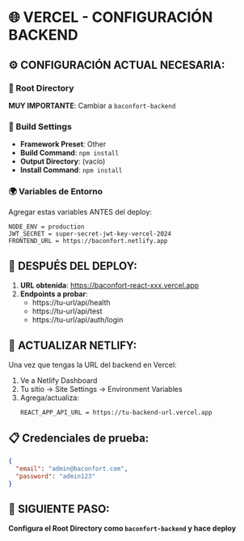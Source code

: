 # 🌐 VERCEL - CONFIGURACIÓN BACKEND

## ⚙️ CONFIGURACIÓN ACTUAL NECESARIA:

### 📁 Root Directory
**MUY IMPORTANTE**: Cambiar a `baconfort-backend`

### 🔧 Build Settings
- **Framework Preset**: Other
- **Build Command**: `npm install`
- **Output Directory**: (vacío)
- **Install Command**: `npm install`

### 🌍 Variables de Entorno
Agregar estas variables ANTES del deploy:

```
NODE_ENV = production
JWT_SECRET = super-secret-jwt-key-vercel-2024
FRONTEND_URL = https://baconfort.netlify.app
```

## 🚀 DESPUÉS DEL DEPLOY:

1. **URL obtenida**: https://baconfort-react-xxx.vercel.app
2. **Endpoints a probar**:
   - https://tu-url/api/health
   - https://tu-url/api/test
   - https://tu-url/api/auth/login

## 🔄 ACTUALIZAR NETLIFY:

Una vez que tengas la URL del backend en Vercel:
1. Ve a Netlify Dashboard
2. Tu sitio → Site Settings → Environment Variables
3. Agrega/actualiza:
   ```
   REACT_APP_API_URL = https://tu-backend-url.vercel.app
   ```

## 📋 Credenciales de prueba:
```json
{
  "email": "admin@baconfort.com",
  "password": "admin123"
}
```

## 🎯 SIGUIENTE PASO:
**Configura el Root Directory como `baconfort-backend` y hace deploy**
